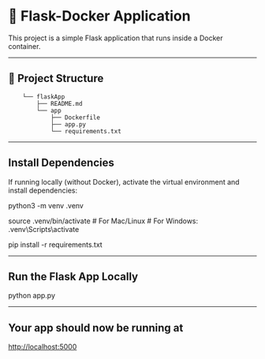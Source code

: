 # 🚀 Flask-Docker Application

This project is a simple Flask application that runs inside a Docker container.

---

## 📂 **Project Structure**

        └── flaskApp
            ├── README.md
            └── app
                ├── Dockerfile
                ├── app.py
                └── requirements.txt

---

## Install Dependencies

If running locally (without Docker), activate the virtual environment and install dependencies:

python3 -m venv .venv

source .venv/bin/activate           # For Mac/Linux
                # For Windows: .venv\Scripts\activate
        
pip install -r requirements.txt

---

## Run the Flask App Locally

python app.py

---

## Your app should now be running at

<http://localhost:5000>
